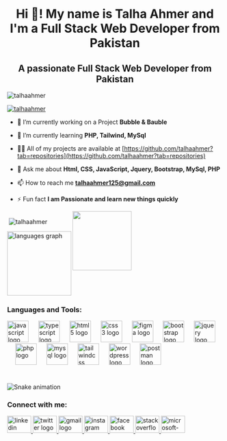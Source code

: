 <h1 align="center">Hi 👋! My name is Talha Ahmer and I'm a Full Stack Web Developer from Pakistan</h1>
<h2 align="center">A passionate Full Stack Web 
  Developer from Pakistan</h2>

<p align="left"> <img src="https://komarev.com/ghpvc/?username=talhaahmer&label=Profile%20views&color=0e75b6&style=flat" alt="talhaahmer" /> </p>

<p align="left"> <a href="https://github.com/ryo-ma/github-profile-trophy"><img src="https://github-profile-trophy.vercel.app/?username=talhaahmer" alt="talhaahmer" /></a> </p>

- 🔭 I’m currently working on a Project **Bubble & Bauble**

- 🌱 I’m currently learning **PHP, Tailwind, MySql**

- 👨‍💻 All of my projects are available at [https://github.com/talhaahmer?tab=repositories](https://github.com/talhaahmer?tab=repositories)

- 💬 Ask me about **Html, CSS, JavaScript, Jquery, Bootstrap, MySql, PHP**

- 📫 How to reach me **talhaahmer125@gmail.com**

- ⚡ Fun fact **I am Passionate and learn new things quickly**


<div style="display: flex;">
<div>
  <p>&nbsp;<img align="center" src="https://github-readme-stats.vercel.app/api?username=talhaahmer&show_icons=true&locale=en" alt="talhaahmer" /></p>

  <img src="https://github-readme-stats.vercel.app/api/top-langs?username=talhaahmer&locale=en&hide_title=false&layout=compact&card_width=320&langs_count=5&theme=dracula&hide_border=false" height="150" alt="languages graph"  />
</div>


<img align="right" height="138" src="https://user-images.githubusercontent.com/74038190/212750672-2f3f2b50-c84f-4ed8-a60a-849ae69ff9df.gif"  />

</div>

<h3 align="left">Languages and Tools:</h3>
<div align="left">
  <img src="https://cdn.jsdelivr.net/gh/devicons/devicon/icons/javascript/javascript-original.svg" height="50" alt="javascript logo"  />
  <img width="15" />
  <img src="https://cdn.jsdelivr.net/gh/devicons/devicon/icons/typescript/typescript-original.svg" height="50" alt="typescript logo"  />
  <img width="15" />
  <img src="https://cdn.jsdelivr.net/gh/devicons/devicon/icons/html5/html5-original.svg" height="50" alt="html5 logo"  />
  <img width="15" />
  <img src="https://cdn.jsdelivr.net/gh/devicons/devicon/icons/css3/css3-original.svg" height="50" alt="css3 logo"  />
  <img width="15" />
  <img src="https://cdn.jsdelivr.net/gh/devicons/devicon/icons/figma/figma-original.svg" height="50" alt="figma logo"  />
  <img width="15" />
  <img src="https://cdn.jsdelivr.net/gh/devicons/devicon/icons/bootstrap/bootstrap-original.svg" height="50" alt="bootstrap logo"  />
  <img width="15" />
  <img src="https://cdn.jsdelivr.net/gh/devicons/devicon/icons/jquery/jquery-original.svg" height="50" alt="jquery logo"  />
  <img width="15" />
  <img src="https://cdn.jsdelivr.net/gh/devicons/devicon/icons/php/php-original.svg" height="50" alt="php logo"  />
  <img width="15" />
  <img src="https://cdn.jsdelivr.net/gh/devicons/devicon/icons/mysql/mysql-original.svg" height="50" alt="mysql logo"  />
  <img width="15" />
  <img src="https://cdn.jsdelivr.net/gh/devicons/devicon/icons/tailwindcss/tailwindcss-original-wordmark.svg" height="50" alt="tailwindcss logo"  />
  <img width="15" />
  <img src="https://cdn.jsdelivr.net/gh/devicons/devicon/icons/wordpress/wordpress-original.svg" height="50" alt="wordpress logo"  />
  <img width="15" />
  <img src="https://skillicons.dev/icons?i=postman" height="50" alt="postman logo"  />
</div>

###

<br clear="both">

<img src="https://raw.githubusercontent.com/talhaahmer/talhaahmer/output/snake.svg" alt="Snake animation" />

###
<h3 align="left">Connect with me:</h3>

<div align="left">
  <a href="https://www.linkedin.com/in/talha-ahmer-488063306/" target="_blank">
    <img src="https://raw.githubusercontent.com/maurodesouza/profile-readme-generator/master/src/assets/icons/social/linkedin/default.svg" width="56" height="40" alt="linkedin logo"  />
  </a>
  <a href="https://x.com/talha_ahmer" target="_blank">
    <img src="https://raw.githubusercontent.com/maurodesouza/profile-readme-generator/master/src/assets/icons/social/twitter/default.svg" width="56" height="40" alt="twitter logo"  />
  </a>
  <a href="https://mail.google.com/mail/u/0/#inbox" target="_blank">
    <img src="https://raw.githubusercontent.com/maurodesouza/profile-readme-generator/master/src/assets/icons/social/gmail/default.svg" width="56" height="40" alt="gmail logo"  />
  </a>
  <a href="https://www.instagram.com/talha_8303/" target="_blank">
    <img src="https://raw.githubusercontent.com/maurodesouza/profile-readme-generator/master/src/assets/icons/social/instagram/default.svg" width="56" height="40" alt="instagram logo"  />
  </a>
  <a href="https://www.facebook.com/talhaahmer.17" target="_blank">
    <img src="https://raw.githubusercontent.com/maurodesouza/profile-readme-generator/master/src/assets/icons/social/facebook/default.svg" width="56" height="40" alt="facebook logo"  />
  </a>
  <a href="https://stackoverflow.com/users/25674080/talha-ahmer" target="_blank">
    <img src="https://raw.githubusercontent.com/maurodesouza/profile-readme-generator/master/src/assets/icons/social/stackoverflow/default.svg" width="56" height="40" alt="stackoverflow logo"  />
  </a>
  <a href="https://outlook.live.com/mail/0/" target="_blank">
    <img src="https://raw.githubusercontent.com/maurodesouza/profile-readme-generator/master/src/assets/icons/social/microsoft-outlook/default.svg" width="56" height="40" alt="microsoft-outlook logo"  />
  </a>
</div>

###
